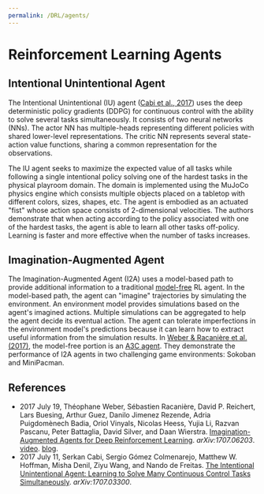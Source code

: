 ```yaml
---
permalink: /DRL/agents/
---
```

# Reinforcement Learning Agents

## Intentional Unintentional Agent

The Intentional Unintentional (IU) agent ([Cabi et al., 2017](https://arxiv.org/abs/1707.03300)) uses the deep deterministic policy gradients (DDPG) for continuous control with the ability to solve several tasks simultaneously. It consists of two neural networks (NNs). The actor NN has multiple-heads representing different policies with shared
lower-level representations. The critic NN represents several state-action value functions, sharing a common representation for the observations.

The IU agent seeks to maximize the expected value of all tasks while following a single intentional policy solving one of the hardest tasks in the physical playroom domain. The domain is implemented using the MuJoCo physics engine which consists multiple objects placed on a tabletop with different colors, sizes, shapes, etc. The agent is embodied as an actuated "fist" whose action space consists of 2-dimensional velocities. The authors demonstrate that when acting according to the policy associated with one of the hardest tasks, the agent is able to learn all other tasks off-policy. Learning is faster and more effective when the number of tasks increases.

## Imagination-Augmented Agent

The Imagination-Augmented Agent (I2A) uses a model-based path to provide additional information to a traditional [model-free](model-free.md) RL agent. In the model-based path, the agent can "imagine" trajectories by simulating the environment. An environment model provides simulations based on the agent's imagined actions. Multiple simulations can be aggregated to help the agent decide its eventual action. The agent can tolerate imperfections in the environment model's predictions because it can learn how to extract useful information from the simulation results. In [Weber & Racanière et al. (2017)](https://arxiv.org/abs/1707.06203), the model-free portion is an [A3C agent](model-free.md#asynchronous-advantage-actor-critic-agent). They demonstrate the performance of I2A agents in two challenging game environments: Sokoban and MiniPacman.

## References

* 2017 July 19, Théophane Weber, Sébastien Racanière, David P. Reichert, Lars Buesing, Arthur Guez, Danilo Jimenez Rezende, Adria Puigdomènech Badia, Oriol Vinyals, Nicolas Heess, Yujia Li, Razvan Pascanu, Peter Battaglia, David Silver, and Daan Wierstra. [Imagination-Augmented Agents for Deep Reinforcement Learning](https://arxiv.org/abs/1707.06203). *arXiv:1707.06203*. [video](https://drive.google.com/open?id=0B4tKsKnCCZtQY2tTOThucHVxUTQ). [blog](https://deepmind.com/blog/agents-imagine-and-plan/).
* 2017 July 11, Serkan Cabi, Sergio Gómez Colmenarejo, Matthew W. Hoffman, Misha Denil, Ziyu Wang, and Nando de Freitas. [The Intentional Unintentional Agent: Learning to Solve Many Continuous Control Tasks Simultaneously](https://arxiv.org/abs/1707.03300). *arXiv:1707.03300*.

